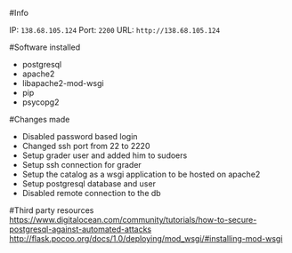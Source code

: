 #Info

IP: `138.68.105.124` Port: `2200`
URL: `http://138.68.105.124`

#Software installed
- postgresql
- apache2
- libapache2-mod-wsgi
- pip
- psycopg2

#Changes made
- Disabled password based login
- Changed ssh port from 22 to 2220
- Setup grader user and added him to sudoers
- Setup ssh connection for grader
- Setup the catalog as a wsgi application to be hosted on apache2
- Setup postgresql database and user
- Disabled remote connection to the db

#Third party resources
https://www.digitalocean.com/community/tutorials/how-to-secure-postgresql-against-automated-attacks
http://flask.pocoo.org/docs/1.0/deploying/mod_wsgi/#installing-mod-wsgi
